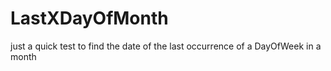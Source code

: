 # LastXDayOfMonth
just a quick test to find the date of the last occurrence of a DayOfWeek in a month
